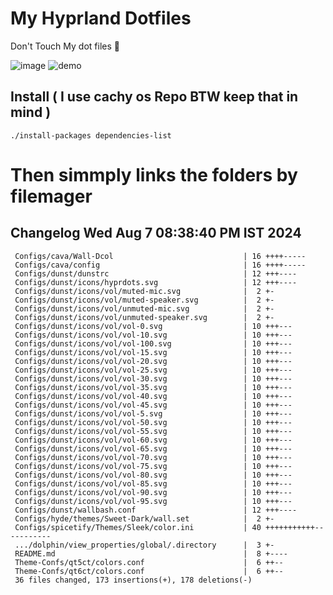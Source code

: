 # My Hyprland Dotfiles
  Don't Touch My dot files 🙂
 

  ![image](https://github.com/ALEX5402/dotfiles/assets/76860596/2fbe6020-4d76-4cf7-b052-58ff43cda405)
  ![demo](https://github.com/ALEX5402/dotfiles/assets/76860596/ff68bba7-e8da-49d3-a716-3ed3d73cfc25)

## Install ( I use cachy os Repo BTW keep that in mind )
``` ./install-packages dependencies-list ```

# Then simmply links the folders by filemager
 
## Changelog Wed Aug  7 08:38:40 PM IST 2024
```
 Configs/cava/Wall-Dcol                             | 16 ++++-----
 Configs/cava/config                                | 16 ++++-----
 Configs/dunst/dunstrc                              | 12 +++----
 Configs/dunst/icons/hyprdots.svg                   | 12 +++----
 Configs/dunst/icons/vol/muted-mic.svg              |  2 +-
 Configs/dunst/icons/vol/muted-speaker.svg          |  2 +-
 Configs/dunst/icons/vol/unmuted-mic.svg            |  2 +-
 Configs/dunst/icons/vol/unmuted-speaker.svg        |  2 +-
 Configs/dunst/icons/vol/vol-0.svg                  | 10 +++---
 Configs/dunst/icons/vol/vol-10.svg                 | 10 +++---
 Configs/dunst/icons/vol/vol-100.svg                | 10 +++---
 Configs/dunst/icons/vol/vol-15.svg                 | 10 +++---
 Configs/dunst/icons/vol/vol-20.svg                 | 10 +++---
 Configs/dunst/icons/vol/vol-25.svg                 | 10 +++---
 Configs/dunst/icons/vol/vol-30.svg                 | 10 +++---
 Configs/dunst/icons/vol/vol-35.svg                 | 10 +++---
 Configs/dunst/icons/vol/vol-40.svg                 | 10 +++---
 Configs/dunst/icons/vol/vol-45.svg                 | 10 +++---
 Configs/dunst/icons/vol/vol-5.svg                  | 10 +++---
 Configs/dunst/icons/vol/vol-50.svg                 | 10 +++---
 Configs/dunst/icons/vol/vol-55.svg                 | 10 +++---
 Configs/dunst/icons/vol/vol-60.svg                 | 10 +++---
 Configs/dunst/icons/vol/vol-65.svg                 | 10 +++---
 Configs/dunst/icons/vol/vol-70.svg                 | 10 +++---
 Configs/dunst/icons/vol/vol-75.svg                 | 10 +++---
 Configs/dunst/icons/vol/vol-80.svg                 | 10 +++---
 Configs/dunst/icons/vol/vol-85.svg                 | 10 +++---
 Configs/dunst/icons/vol/vol-90.svg                 | 10 +++---
 Configs/dunst/icons/vol/vol-95.svg                 | 10 +++---
 Configs/dunst/wallbash.conf                        | 12 +++----
 Configs/hyde/themes/Sweet-Dark/wall.set            |  2 +-
 Configs/spicetify/Themes/Sleek/color.ini           | 40 +++++++++++-----------
 .../dolphin/view_properties/global/.directory      |  3 +-
 README.md                                          |  8 +----
 Theme-Confs/qt5ct/colors.conf                      |  6 ++--
 Theme-Confs/qt6ct/colors.conf                      |  6 ++--
 36 files changed, 173 insertions(+), 178 deletions(-)
```
 
